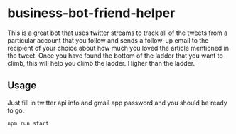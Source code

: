 # business-bot-friend-helper

This is a great bot that uses twitter streams to track all of the tweets from a
particular account that you follow and sends a follow-up email to the recipient
of your choice about how much you loved the article mentioned in the tweet. Once
you have found the bottom of the ladder that you want to climb, this will help
you climb the ladder. Higher than the ladder.

## Usage

Just fill in twitter api info and gmail app password and you should be ready
to go.

`npm run start`
